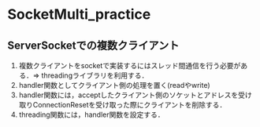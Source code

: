 # SocketMulti_practice
## ServerSocketでの複数クライアント

1. 複数クライアントをsocketで実装するにはスレッド間通信を行う必要がある．=> threadingライブラリを利用する．
2. handler関数としてクライアント側の処理を置く(readやwrite)
3. handler関数には，acceptしたクライアント側のソケットとアドレスを受け取りConnectionResetを受け取った際にクライアントを削除する．
4. threading関数には，handler関数を設定する．
